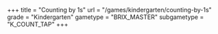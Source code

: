 +++
title = "Counting by 1s"
url = "/games/kindergarten/counting-by-1s"
grade = "Kindergarten"
gametype = "BRIX_MASTER"
subgametype = "K_COUNT_TAP"
+++